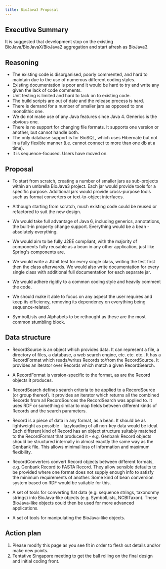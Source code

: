 ```yaml
---
title: BioJava3 Proposal
---
```


Executive Summary
-----------------

It is suggested that development stop on the existing
BioJava/BioJavaX/BioJava2 aggregation and start afresh as BioJava3.

Reasoning
---------

-   The existing code is disorganised, poorly commented, and hard to
    maintain due to the use of numerous different coding styles.
-   Existing documentation is poor and it would be hard to try and write
    any given the lack of code comments.
-   Unit testing is limited and hard to tack on to existing code.
-   The build scripts are out of date and the release process is hard.
-   There is demand for a number of smaller jars as opposed to one
    monolithic one.
-   We do not make use of any Java features since Java 4. Generics is
    the obvious one.
-   There is no support for changing file formats. It supports one
    version or another, but cannot handle both.
-   The only database support is for BioSQL, which uses Hibernate but
    not in a fully flexible manner (i.e. cannot connect to more than one
    db at a time).
-   It is sequence-focused. Users have moved on.

Proposal
--------

-   To start from scratch, creating a number of smaller jars as
    sub-projects within an umbrella BioJava3 project. Each jar would
    provide tools for a specific purpose. Additional jars would provide
    cross-purpose tools such as format converters or text-to-object
    interfaces.

<!-- -->

-   Although starting from scratch, much existing code could be reused
    or refactored to suit the new design.

<!-- -->

-   We would take full advantage of Java 6, including generics,
    annotations, the built-in property change support. Everything would
    be a bean - absolutely everything.

<!-- -->

-   We would aim to be fully J2EE compliant, with the majority of
    components fully reusable as a bean in any other application, just
    like Spring's components are.

<!-- -->

-   We would write a JUnit test for every single class, writing the test
    first then the class afterwards. We would also write documentation
    for every single class with additional full documentation for each
    separate jar.

<!-- -->

-   We would adhere rigidly to a common coding style and heavily comment
    the code.

<!-- -->

-   We should make it able to focus on any aspect the user requires and
    keep its efficiency, removing its dependency on everything being
    sequence-related.

<!-- -->

-   SymbolLists and Alphabets to be rethought as these are the most
    common stumbling block.

Data structure
--------------

-   RecordSource is an object which provides data. It can represent a
    file, a directory of files, a database, a web search engine, etc.
    etc. etc.. It has a RecordFormat which reads/writes Records to/from
    the RecordSource. It provides an iterator over Records which match a
    given RecordSearch.

<!-- -->

-   A RecordFormat is version-specific to the format, as are the Record
    objects it produces.

<!-- -->

-   RecordSearch defines search criteria to be applied to a RecordSource
    (or group thereof). It provides an iterator which returns all the
    combined Records from all RecordSources the RecordSearch was applied
    to. It uses RDF or something similar to map fields between different
    kinds of Records and the search parameters.

<!-- -->

-   Record is a piece of data in any format, as a bean. It should be as
    lightweight as possible - lazyloading of all non-key data would be
    ideal. Each different kind of Record has an object structure
    suitably matched to the RecordFormat that produced it - e.g. Genbank
    Record objects should be structured internally in almost exactly the
    same way as the Genbank file. This allows minimal loss of
    information and maximum flexibility.

<!-- -->

-   RecordConverters convert Record objects between different formats,
    e.g. Genbank Record to FASTA Record. They allow sensible defaults to
    be provided where one format does not supply enough info to satisfy
    the minimum requirements of another. Some kind of bean conversion
    system based on RDF would be suitable for this.

<!-- -->

-   A set of tools for converting flat data (e.g. sequence strings,
    taxononmy strings) into BioJava-like objects (e.g. SymbolLists,
    NCBITaxon). These BioJava-like objects could then be used for more
    advanced applications.

<!-- -->

-   A set of tools for manipulating the BioJava-like objects.

Action plan
-----------

1.  Please modify this page as you see fit in order to flesh out details
    and/or make new points.
2.  Tentative Singapore meeting to get the ball rolling on the final
    design and initial coding front.


